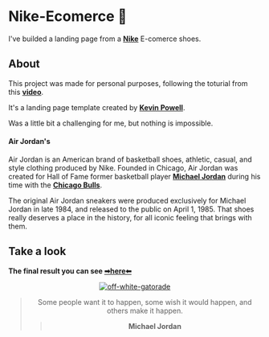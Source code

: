 # Nike-Ecomerce 👟

I've builded a landing page from a **[Nike](https://www.nike.com/)** E-comerce shoes.

## About

This project was made for personal purposes, following the toturial from this **[video](https://www.youtube.com/watch?v=X1dz0xRbSJc)**.

It's a landing page template created by **[Kevin Powell](https://www.youtube.com/kepowob)**.

Was a little bit a challenging for me, but nothing is impossible.

#### **Air Jordan's**

Air Jordan is an American brand of basketball shoes, athletic, casual, and style clothing produced by Nike.
Founded in Chicago, Air Jordan was created for Hall of Fame former basketball player **[Michael Jordan](https://en.wikipedia.org/wiki/Michael_Jordan)** during his time with the **[Chicago Bulls](https://en.wikipedia.org/wiki/Chicago_Bulls)**. 

The original Air Jordan sneakers were produced exclusively for Michael Jordan in late 1984, and released to the public on April 1, 1985. That shoes really deserves a place in the history, for all iconic feeling that brings with them. 

## Take a look

 **The final result you can see [➡here⬅](https://bumboobee.github.io/Nike-Ecomerce/)**
 
<div align="center">

 [![off-white-gatorade](https://user-images.githubusercontent.com/94147847/153768270-124d7a22-594f-4fb6-a5aa-0cdf773c6057.gif)](https://bumboobee.github.io/Nike-Ecomerce/)

 > Some people want it to happen, some wish it would happen, and others make it happen.
 >> **Michael Jordan**
<div \> 

